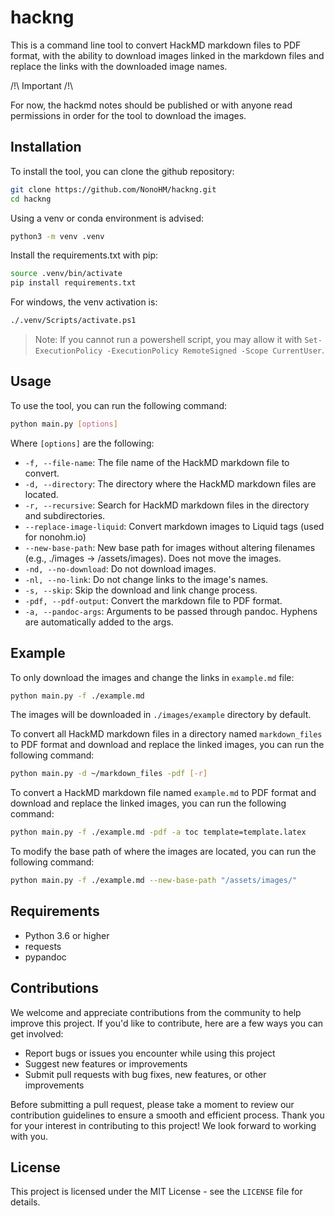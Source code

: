 # hackng  

This is a command line tool to convert HackMD markdown files to PDF format, with the ability to download images linked in the markdown files and replace the links with the downloaded image names.

/!\ Important /!\

For now, the hackmd notes should be published or with anyone read permissions in order for the tool to download the images.

## Installation

To install the tool, you can clone the github repository:

```bash
git clone https://github.com/NonoHM/hackng.git
cd hackng
```

Using a venv or conda environment is advised:

```bash
python3 -m venv .venv
```

Install the requirements.txt with pip:

```bash
source .venv/bin/activate
pip install requirements.txt
```

For windows, the venv activation is:

```bash
./.venv/Scripts/activate.ps1
```

> Note:
> If you cannot run a powershell script, you may allow it with `Set-ExecutionPolicy -ExecutionPolicy RemoteSigned -Scope CurrentUser`.

## Usage

To use the tool, you can run the following command:

```bash
python main.py [options]
```

Where `[options]` are the following:

- `-f, --file-name`: The file name of the HackMD markdown file to convert.
- `-d, --directory`: The directory where the HackMD markdown files are located.
- `-r, --recursive`: Search for HackMD markdown files in the directory and subdirectories.
- `--replace-image-liquid`: Convert markdown images to Liquid tags (used for nonohm.io)
- `--new-base-path`: New base path for images without altering filenames (e.g., ./images -> /assets/images). Does not move the images.
- `-nd, --no-download`: Do not download images.
- `-nl, --no-link`: Do not change links to the image's names.
- `-s, --skip`: Skip the download and link change process.
- `-pdf, --pdf-output`: Convert the markdown file to PDF format.
- `-a, --pandoc-args`: Arguments to be passed through pandoc. Hyphens are automatically added to the args.

## Example

To only download the images and change the links in `example.md` file:

```bash
python main.py -f ./example.md
```

The images will be downloaded in `./images/example` directory by default.

To convert all HackMD markdown files in a directory named `markdown_files` to PDF format and download and replace the linked images, you can run the following command:

```bash
python main.py -d ~/markdown_files -pdf [-r]
```

To convert a HackMD markdown file named `example.md` to PDF format and download and replace the linked images, you can run the following command:

```bash
python main.py -f ./example.md -pdf -a toc template=template.latex 
```

To modify the base path of where the images are located, you can run the following command:

``` bash
python main.py -f ./example.md --new-base-path "/assets/images/"
```

## Requirements

- Python 3.6 or higher
- requests
- pypandoc

## Contributions

We welcome and appreciate contributions from the community to help improve this project. If you'd like to contribute, here are a few ways you can get involved:

- Report bugs or issues you encounter while using this project
- Suggest new features or improvements
- Submit pull requests with bug fixes, new features, or other improvements
  
Before submitting a pull request, please take a moment to review our contribution guidelines to ensure a smooth and efficient process.
Thank you for your interest in contributing to this project! We look forward to working with you.

## License

This project is licensed under the MIT License - see the `LICENSE` file for details.
